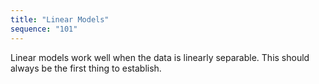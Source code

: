 ```yaml
---
title: "Linear Models"
sequence: "101"
---
```


Linear models work well when the data is linearly separable.
This should always be the first thing to establish.

